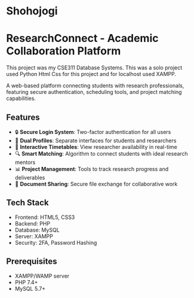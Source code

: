 # Shohojogi
# ResearchConnect - Academic Collaboration Platform

This project was my CSE311 Database Systems. This was a solo project used Python Html Css for this project and for localhost used XAMPP.

A web-based platform connecting students with research professionals, featuring secure authentication, scheduling tools, and project matching capabilities.

## Features

- 🔒 **Secure Login System**: Two-factor authentication for all users
- 👥 **Dual Profiles**: Separate interfaces for students and researchers
- 📅 **Interactive Timetables**: View researcher availability in real-time
- 🔍 **Smart Matching**: Algorithm to connect students with ideal research mentors
- 📊 **Project Management**: Tools to track research progress and deliverables
- 📝 **Document Sharing**: Secure file exchange for collaborative work

## Tech Stack

- Frontend: HTML5, CSS3
- Backend: PHP
- Database: MySQL
- Server: XAMPP
- Security: 2FA, Password Hashing

## Prerequisites

- XAMPP/WAMP server
- PHP 7.4+
- MySQL 5.7+
